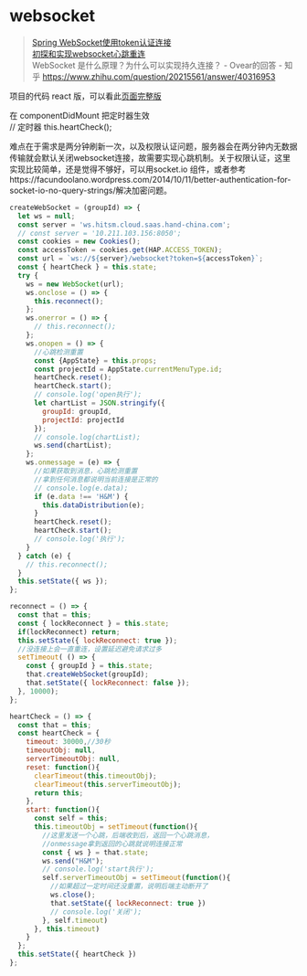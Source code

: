 # websocket

> [Spring WebSocket使用token认证连接](https://blog.csdn.net/lnkToKing/article/details/78341204)  
[初探和实现websocket心跳重连](https://www.cnblogs.com/1wen/p/5808276.html)  
WebSocket 是什么原理？为什么可以实现持久连接？ - Ovear的回答 - 知乎
https://www.zhihu.com/question/20215561/answer/40316953

项目的代码 react 版，可以看此[页面完整版]()

在 componentDidMount 把定时器生效  
// 定时器
this.heartCheck();  

难点在于需求是两分钟刷新一次，以及权限认证问题，服务器会在两分钟内无数据传输就会默认关闭websocket连接，故需要实现心跳机制。关于权限认证，这里实现比较简单，还是觉得不够好，可以用socket.io 组件，或者参考https://facundoolano.wordpress.com/2014/10/11/better-authentication-for-socket-io-no-query-strings/解决加密问题。

```javascript
createWebSocket = (groupId) => {
  let ws = null;
  const server = 'ws.hitsm.cloud.saas.hand-china.com';
  // const server = '10.211.103.156:8050';
  const cookies = new Cookies();
  const accessToken = cookies.get(HAP.ACCESS_TOKEN);
  const url = `ws://${server}/websocket?token=${accessToken}`;
  const { heartCheck } = this.state;
  try {
    ws = new WebSocket(url);
    ws.onclose = () => {
      this.reconnect();
    };
    ws.onerror = () => {
      // this.reconnect();
    };
    ws.onopen = () => {
      //心跳检测重置
      const {AppState} = this.props;
      const projectId = AppState.currentMenuType.id;
      heartCheck.reset();
      heartCheck.start();
      // console.log('open执行');
      let chartList = JSON.stringify({
        groupId: groupId,
        projectId: projectId
      });
      // console.log(chartList);
      ws.send(chartList);
    };
    ws.onmessage = (e) => {
      //如果获取到消息，心跳检测重置
      //拿到任何消息都说明当前连接是正常的
      // console.log(e.data);
      if (e.data !== 'H&M') {
        this.dataDistribution(e);
      }
      heartCheck.reset();
      heartCheck.start();
      // console.log('执行');
    }
  } catch (e) {
    // this.reconnect();
  }
  this.setState({ ws });
};

reconnect = () => {
  const that = this;
  const { lockReconnect } = this.state;
  if(lockReconnect) return;
  this.setState({ lockReconnect: true });
  //没连接上会一直重连，设置延迟避免请求过多
  setTimeout( () => {
    const { groupId } = this.state;
    that.createWebSocket(groupId);
    that.setState({ lockReconnect: false });
  }, 10000);
};

heartCheck = () => {
  const that = this;
  const heartCheck = {
    timeout: 30000,//30秒
    timeoutObj: null,
    serverTimeoutObj: null,
    reset: function(){
      clearTimeout(this.timeoutObj);
      clearTimeout(this.serverTimeoutObj);
      return this;
    },
    start: function(){
      const self = this;
      this.timeoutObj = setTimeout(function(){
        //这里发送一个心跳，后端收到后，返回一个心跳消息，
        //onmessage拿到返回的心跳就说明连接正常
        const { ws } = that.state;
        ws.send("H&M");
        // console.log('start执行');
        self.serverTimeoutObj = setTimeout(function(){
          //如果超过一定时间还没重置，说明后端主动断开了
          ws.close();
          that.setState({ lockReconnect: true })
          // console.log('关闭');
        }, self.timeout)
      }, this.timeout)
    }
  };
  this.setState({ heartCheck })
};
```

